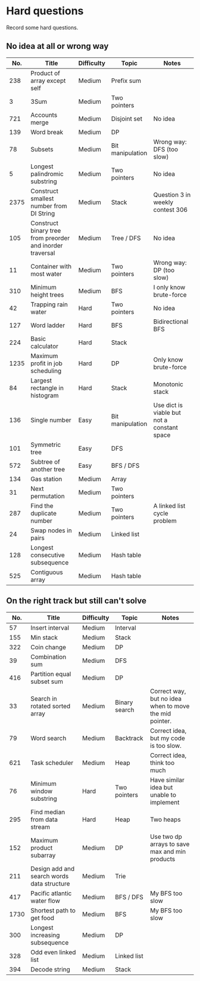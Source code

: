 # Hard questions

Record some hard questions.

## No idea at all or wrong way

| No.  | Title                                                     | Difficulty | Topic            | Notes                                       |
|------|-----------------------------------------------------------|------------|------------------|---------------------------------------------|
| 238  | Product of array except self                              | Medium     | Prefix sum       |                                             |
| 3    | 3Sum                                                      | Medium     | Two pointers     |                                             |
| 721  | Accounts merge                                            | Medium     | Disjoint set     | No idea                                     |
| 139  | Word break                                                | Medium     | DP               |                                             |
| 78   | Subsets                                                   | Medium     | Bit manipulation | Wrong way: DFS (too slow)                   |
| 5    | Longest palindromic substring                             | Medium     | Two pointers     | No idea                                     |
| 2375 | Construct smallest number from DI String                  | Medium     | Stack            | Question 3 in weekly contest 306            |
| 105  | Construct binary tree from preorder and inorder traversal | Medium     | Tree / DFS       | No idea                                     |
| 11   | Container with most water                                 | Medium     | Two pointers     | Wrong way: DP (too slow)                    |
| 310  | Minimum height trees                                      | Medium     | BFS              | I only know brute-force                     |
| 42   | Trapping rain water                                       | Hard       | Two pointers     | No idea                                     |
| 127  | Word ladder                                               | Hard       | BFS              | Bidirectional BFS                           |
| 224  | Basic calculator                                          | Hard       | Stack            |                                             |
| 1235 | Maximum profit in job scheduling                          | Hard       | DP               | Only know brute-force                       |
| 84   | Largest rectangle in histogram                            | Hard       | Stack            | Monotonic stack                             |
| 136  | Single number                                             | Easy       | Bit manipulation | Use dict is viable but not a constant space |
| 101  | Symmetric tree                                            | Easy       | DFS              |                                             |
| 572  | Subtree of another tree                                   | Easy       | BFS / DFS        |                                             |
| 134  | Gas station                                               | Medium     | Array            |                                             |
| 31   | Next permutation                                          | Medium     | Two pointers     |                                             |
| 287  | Find the duplicate number                                 | Medium     | Two pointers     | A linked list cycle problem                 |
| 24   | Swap nodes in pairs                                       | Medium     | Linked list      |                                             |
| 128  | Longest consecutive subsequence                           | Medium     | Hash table       |                                             |
| 525  | Contiguous array                                          | Medium     | Hash table       |                                             |

## On the right track but still can't solve

| No.  | Title                                      | Difficulty | Topic         | Notes                                                  |
|------|--------------------------------------------|------------|---------------|--------------------------------------------------------|
| 57   | Insert interval                            | Medium     | Interval      |                                                        |
| 155  | Min stack                                  | Medium     | Stack         |                                                        |
| 322  | Coin change                                | Medium     | DP            |                                                        |
| 39   | Combination sum                            | Medium     | DFS           |                                                        |
| 416  | Partition equal subset sum                 | Medium     | DP            |                                                        |
| 33   | Search in rotated sorted array             | Medium     | Binary search | Correct way, but no idea when to move the mid pointer. |
| 79   | Word search                                | Medium     | Backtrack     | Correct idea, but my code is too slow.                 |
| 621  | Task scheduler                             | Medium     | Heap          | Correct idea, think too much                           |
| 76   | Minimum window substring                   | Hard       | Two pointers  | Have similar idea but unable to implement              |
| 295  | Find median from data stream               | Hard       | Heap          | Two heaps                                              |
| 152  | Maximum product subarray                   | Medium     | DP            | Use two dp arrays to save max and min products         |
| 211  | Design add and search words data structure | Medium     | Trie          |                                                        |
| 417  | Pacific atlantic water flow                | Medium     | BFS / DFS     | My BFS too slow                                        |
| 1730 | Shortest path to get food                  | Medium     | BFS           | My BFS too slow                                        |
| 300  | Longest increasing subsequence             | Medium     | DP            |                                                        |
| 328  | Odd even linked list                       | Medium     | Linked list   |                                                        |
| 394  | Decode string                              | Medium     | Stack         |                                                        |

